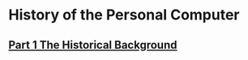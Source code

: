 # History of the Personal Computer

## [Part 1 The Historical Background](http://epe.lac-bac.gc.ca/100/200/300/allan_publishing/history_personal_computer/eBook01.pdf) 



